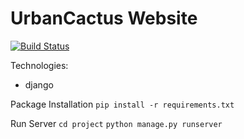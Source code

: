 UrbanCactus Website
====

[![Build Status](https://travis-ci.org/garciadiazjaime/website-focus.svg)](https://travis-ci.org/garciadiazjaime/website-focus)

Technologies:
- django

Package Installation
`pip install -r requirements.txt`

Run Server
`cd project`
`python manage.py runserver`
